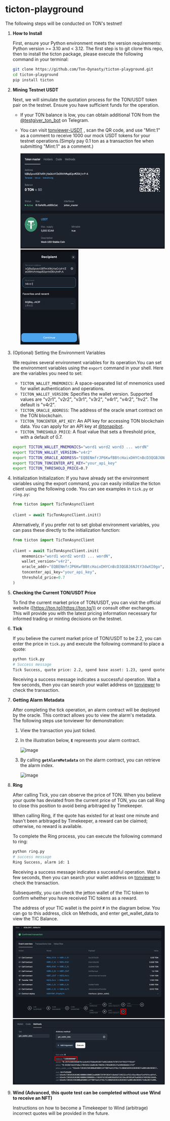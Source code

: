 # ticton-playground
The following steps will be conducted on TON's testnet!

1. **How to Install**
    
    First, ensure your Python environment meets the version requirements: Python version >= 3.10 and < 3.12. The first step is to git clone this repo, then to install the ticton package, please execute the following command in your terminal:
    
    ```bash
    git clone https://github.com/Ton-Dynasty/ticton-playground.git
    cd ticton-playground
    pip install ticton
    ```
    
2. **Mining Testnet USDT**
    
    Next, we will simulate the quotation process for the TON/USDT token pair on the testnet. Ensure you have sufficient funds for the operation. 
    
    - If your TON balance is low, you can obtain additional TON from the [@testgiver_ton_bot](https://t.me/testgiver_ton_bot) on Telegram.
    - You can visit [tonviewer-USDT](https://testnet.tonviewer.com/EQBqSpvo4S87mX9tjHaG4zhYZeORhVhMapBJpnMZ64jhrEQK) , scan the QR code, and use "Mint:1" as a comment to receive 1000 our mock USDT tokens for your testnet operations.(Simply pay 0.1 ton as a transaction fee when submitting "Mint:1" as a comment.)
  
        <img src="images/usdt.png" height="300">
        <img src="images/mint.png" width="190">
3. (Optional) Setting the Environment Variables
    
    We requires several environment variables for its operation.You can set the environment variables using the `export` command in your shell. Here are the variables you need to set:
    
    - `TICTON_WALLET_MNEMONICS`: A space-separated list of mnemonics used for wallet authentication and operations.
    - `TICTON_WALLET_VERSION`: Specifies the wallet version. Supported values are "v2r1", "v2r2", "v3r1", "v3r2", "v4r1", "v4r2", "hv2". The default is "v4r2".
    - `TICTON_ORACLE_ADDRESS`: The address of the oracle smart contract on the TON blockchain.
    - `TICTON_TONCENTER_API_KEY`: An API key for accessing TON blockchain data. You can apply for an API key at [@tonapibot](https://t.me/tonapibot).
    - `TICTON_THRESHOLD_PRICE`: A float value that sets a threshold price, with a default of 0.7.
    
    ```bash
    export TICTON_WALLET_MNEMONICS="word1 word2 word3 ... wordN"
    export TICTON_WALLET_VERSION="v4r2"
    export TICTON_ORACLE_ADDRESS="EQBENmfrJP6KwfBBtcHaixDHYCnBcD3QGBJ6NJtY3dwXI0go"
    export TICTON_TONCENTER_API_KEY="your_api_key"
    export TICTON_THRESHOLD_PRICE=0.7
    ```
    
4. Initialization
Initialization: If you have already set the environment variables using the export command, you can easily initialize the ticton client using the following code. You can see examples in `tick.py` or `ring.py`:
    
    ```python
    from ticton import TicTonAsyncClient
    
    client = await TicTonAsyncClient.init()
    
    ```
    
    Alternatively, if you prefer not to set global environment variables, you can pass these directly to the initialization function:
    
    ```python
    from ticton import TicTonAsyncClient
    
    client = await TicTonAsyncClient.init(
        mnemonics="word1 word2 word3 ... wordN",
        wallet_version="v4r2",
        oracle_addr="EQBENmfrJP6KwfBBtcHaixDHYCnBcD3QGBJ6NJtY3dwXI0go",
        toncenter_api_key="your_api_key",
        threshold_price=0.7
    )

    ```
    
1. **Checking the Current TON/USDT Price**
    
    To find the current market price of TON/USDT, you can visit the official website ([https://ton.tg](https://ton.tg/)) or consult other exchanges. This will provide you with the latest pricing information necessary for informed trading or minting decisions on the testnet.
    
2. **Tick**
    
    If you believe the current market price of TON/USDT to be 2.2, you can enter the price in `tick.py` and execute the following command to place a quote:
    ```bash
    python tick.py
    # Success message
    Tick Success, quote price: 2.2, spend base asset: 1.23, spend quote asset: 2.2
    ```
    
    Receiving a success message indicates a successful operation. Wait a few seconds, then you can search your wallet address on [tonviewer](https://testnet.tonviewer.com/) to check the transaction.
    
3. **Getting Alarm Metadata**
    
    After completing the tick operation, an alarm contract will be deployed by the oracle. This contract allows you to view the alarm's metadata. The following steps use tonviewer for demonstration:
    
    1. View the transaction you just ticked.
    2. In the illustration below, **`E`** represents your alarm contract.
        
        ![image](https://github.com/Ton-Dynasty/ticton-playground/assets/36180214/b9b3583c-2f6b-4b54-9120-5ba58a9e684d)

        
    3. By calling **`getAlarmMetadata`** on the alarm contract, you can retrieve the alarm index.
        
        ![image](https://github.com/Ton-Dynasty/ticton-playground/assets/36180214/32cfc116-700c-4529-ad3c-cdd73c221807)

        
4. **Ring**
    
        
    After calling Tick, you can observe the price of TON. When you believe your quote has deviated from the current price of TON, you can call Ring to close this position to avoid being arbitraged by Timekeeper. 
    
    When calling Ring, if the quote has existed for at least one minute and hasn't been arbitraged by Timekeeper, a reward can be claimed; otherwise, no reward is available.
    
    To complete the Ring process, you can execute the following command to ring:
    
    ```bash
    python ring.py
    # success message
    Ring Success, alarm id: 1
    ```
    
    Receiving a success message indicates a successful operation. Wait a few seconds, then you can search your wallet address on [tonviewer](https://testnet.tonviewer.com/) to check the transaction.
    
    
    Subsequently, you can check the jetton wallet of the TIC token to confirm whether you have received TIC tokens as a reward. 
    
    The address of your TIC wallet is the point **`F`** in the diagram below. You can go to this address, click on Methods, and enter get_wallet_data to view the TIC Balance.

    <img src="images/tic.jpg">
    <img src="images/bal.jpg">
    
5. **Wind (Advanced, this quote test can be completed without use Wind to receive an NFT)**
   
    Instructions on how to become a Timekeeper to Wind (arbitrage) incorrect quotes will be provided in the future.